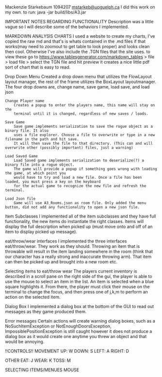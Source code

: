 Mackenzie Starkebaum
1094207
mstarkeb@uoguelph.ca
I did this work on my own.
to run: java -jar build/libs/A3.jar

IMPORTANT NOTES REGARDING FUNCTIONALITY
Description was a little vague so I will describe some of the behaviors I implemented.

MARKDOWN ANALYSIS CHARTS
I used a website to create my charts, I've copied the raw md and that's is whats contained in the .md files
if that works(may need to zoomout to get table to look proper) and looks clean then cool. Otherwise I've also include the .TGN files that the site uses.
to view these go to https://www.tablesgenerator.com/markdown_tables > file > load file > select the TGN file and hit preview
it creates a nice little pdf sort of chart that is easy to read.

Drop Down Menu
  Created a drop down menu that utilizes the FlowLayout layout manager, the rest of the frame
  utilizes the BoxLayout layoutmanager. The four drop downs are, change name, save game, load save, and load json

    Change Player name
        Creates a popup to enter the players name, this name will stay on the
        terminal until it is changed, regardless of new saves / loads.

    Save Game
        Save game implements serialization to save the rogue object as a binary file. It also
        uses a file explorer. Choose a file to overwrite or type in a new filename in the path and hit save.
        It will then save the file to that directory. (This can and will overwrite other (possibly important) files, just a warning)

    Load Saved Game
        Load Saved game implements serialization to deserialize(?) a binary file into a rogue object.
        The game will provide a popup if something goes wrong with loading the game, at which point you
        would have to try and load a new file. Once a file has been loaded, you must press a key on the keyboard
        for the actual game to recognize the new file and refresh the terminal.

    Load Json file
        Game will use A3_Rooms.json as room file. Only added the menu button, did not add any functionality to open a new json file.

Item Subclasses
  I implemented all of the item subclasses and they have full functionality, the new items do instantiate the right classes.
  Items will display the full description when picked up (must move onto and off of an item to display picked up message).

eat/throw/wear interfaces
  I implemented the three interfaces eat/throw/wear. They work as they should. Throwing an item that is throwable
  will result in the item landing somewhere in the room (think that our character has a really strong and inaccurate throwing arm).
  That item can then be picked up and brought into a new room etc.

Selecting items to eat/throw wear
  The players current inventory is described in a scroll pane on the right side of the gui, the player is able to use the mouse
  to select an item in the list. An item is selected when a blue square highlights it. From there, the player must click their mouse
  on the terminal to change the focus, and then press one of j,k,m to perform an action on the selected item.

Dialog Box
  I implemented a dialog box at the bottom of the GUI to read out messages as they game produced them.

Error messages
  Certain actions will create warning dialog boxes, such as a NoSuchItemException or NotEnoughDoorsException, ImpossiblePositionException
  is still caught however it does not produce a dialog box as it would create one anytime you threw an object and that would be annoying.

!!CONTROLS!!
MOVEMENT
  UP: W
  DOWN: S
  LEFT: A
  RIGHT: D

OTHER
  EAT: J
  WEAR: K
  TOSS: M

SELECTING ITEMS/MENUES
  MOUSE

